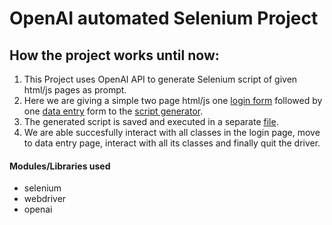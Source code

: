 # OpenAI automated Selenium Project

## How the project works until now: 

1. This Project uses OpenAI API to generate Selenium script of given html/js pages as prompt.
2. Here we are giving a simple two page html/js one [login form](https://gitlab.mindfire.co.in/barunh/openai-automated-selenium-project/-/blob/main/index.html
) followed by one [data entry](https://gitlab.mindfire.co.in/barunh/openai-automated-selenium-project/-/blob/main/data_entry.js) form to the [script generator](https://gitlab.mindfire.co.in/barunh/openai-automated-selenium-project/-/blob/main/openai_gpt%203.5_generator.ipynb
).
2. The generated script is saved and executed in a separate [file](https://gitlab.mindfire.co.in/barunh/openai-automated-selenium-project/-/blob/main/selenium_script.py
).
3. We are able succesfully interact with all classes in the login page, move to data entry page, interact with all its classes and finally quit the driver.


#### Modules/Libraries used
- selenium 
- webdriver
- openai
